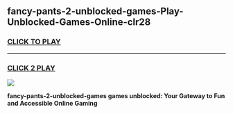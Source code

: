 
## fancy-pants-2-unblocked-games-Play-Unblocked-Games-Online-clr28
<h3>
<a href="https://premium76.site?title=fancy-pants-2-unblocked-games&ref=24A">CLICK TO PLAY</a></h3>
<hr>

<h3>
<a href="https://premium76.site?title=fancy-pants-2-unblocked-games&ref=24A">CLICK 2 PLAY</a>
  
</h3>

<a href="https://premium76.site?title=fancy-pants-2-unblocked-games&ref=24A"><img src="https://clearcache.store/games.png"></a>


**fancy-pants-2-unblocked-games games unblocked: Your Gateway to Fun and Accessible Online Gaming**
